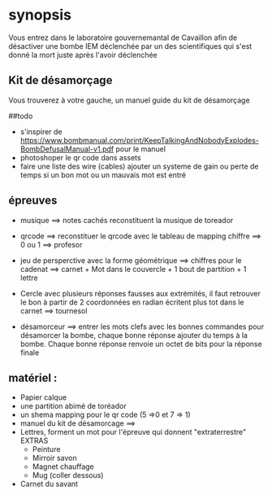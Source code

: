 # synopsis

Vous entrez dans le laboratoire gouvernemantal de Cavaillon afin de désactiver une bombe IEM 
déclenchée par un des scientifiques qui s'est donné la mort juste après l'avoir déclenchée

## Kit de désamorçage

Vous trouverez à votre gauche, un manuel guide du kit de désamorçage

##todo

* s'inspirer de https://www.bombmanual.com/print/KeepTalkingAndNobodyExplodes-BombDefusalManual-v1.pdf pour le manuel
* photoshoper le qr code dans assets
* faire une liste des wire (cables)
ajouter un systeme de gain ou perte de temps si un bon mot ou un mauvais mot est entré


## épreuves
* musique ==> notes cachés reconstituent la musique de toreador
* qrcode ==> reconstituer le qrcode avec le tableau de mapping chiffre ==> 0 ou 1 ==> profesor
* jeu de persperctive avec la forme géométrique ==> chiffres pour le cadenat ==> carnet + Mot dans le couvercle + 1 bout de partition + 1 lettre
* Cercle avec plusieurs réponses fausses aux extrémités, il faut retrouver le bon à partir de 2 coordonnées en radian écritent
  plus tot dans le carnet ==> tournesol

* désamorceur ==> entrer les mots clefs avec les bonnes commandes pour désamorcer la bombe, 
chaque bonne réponse ajouter du temps à la bombe.
Chaque bonne réponse renvoie un octet de bits pour la réponse finale

## matériel :
* Papier calque
* une partition abimé de toréador
* un shema mapping pour le qr code (5 =>0 et 7 => 1)
* manuel du kit de désamorcage ==>
* Lettres, forment un mot pour l'épreuve qui donnent "extraterrestre" EXTRAS
  * Peinture
  * Mirroir savon
  * Magnet chauffage
  * Mug (coller dessous)
* Carnet du savant